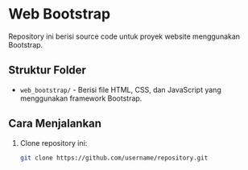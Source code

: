 # Web Bootstrap

Repository ini berisi source code untuk proyek website menggunakan Bootstrap.

## Struktur Folder

- `web_bootstrap/` - Berisi file HTML, CSS, dan JavaScript yang menggunakan framework Bootstrap.

## Cara Menjalankan

1. Clone repository ini:
   ```bash
   git clone https://github.com/username/repository.git
